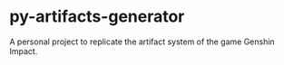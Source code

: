 # py-artifacts-generator
A personal project to replicate the artifact system of the game Genshin Impact.
